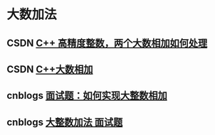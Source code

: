# 大数加法



## CSDN [C++ 高精度整数，两个大数相加如何处理](https://blog.csdn.net/qq_36770641/article/details/88899812)



## CSDN [C++大数相加](https://blog.csdn.net/qq_1932568757/article/details/82754127)



## cnblogs [面试题：如何实现大整数相加](https://www.cnblogs.com/alimayun/p/12792454.html)



## cnblogs [大整数加法 面试题](https://www.cnblogs.com/meihao1203/p/8023524.html)

